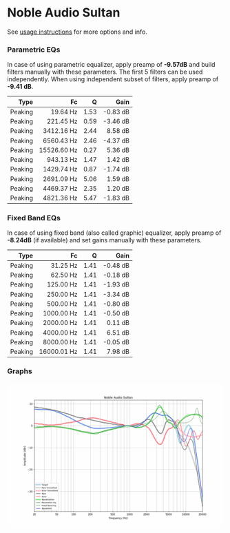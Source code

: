 # Noble Audio Sultan
See [usage instructions](https://github.com/jaakkopasanen/AutoEq#usage) for more options and info.

### Parametric EQs
In case of using parametric equalizer, apply preamp of **-9.57dB** and build filters manually
with these parameters. The first 5 filters can be used independently.
When using independent subset of filters, apply preamp of **-9.41 dB**.

| Type    | Fc          |    Q | Gain     |
|--------:|------------:|-----:|---------:|
| Peaking | 19.64 Hz    | 1.53 | -0.83 dB |
| Peaking | 221.45 Hz   | 0.59 | -3.46 dB |
| Peaking | 3412.16 Hz  | 2.44 | 8.58 dB  |
| Peaking | 6560.43 Hz  | 2.46 | -4.37 dB |
| Peaking | 15526.60 Hz | 0.27 | 5.36 dB  |
| Peaking | 943.13 Hz   | 1.47 | 1.42 dB  |
| Peaking | 1429.74 Hz  | 0.87 | -1.74 dB |
| Peaking | 2691.09 Hz  | 5.06 | 1.59 dB  |
| Peaking | 4469.37 Hz  | 2.35 | 1.20 dB  |
| Peaking | 4821.36 Hz  | 5.47 | -1.83 dB |

### Fixed Band EQs
In case of using fixed band (also called graphic) equalizer, apply preamp of **-8.24dB**
(if available) and set gains manually with these parameters.

| Type    | Fc          |    Q | Gain     |
|--------:|------------:|-----:|---------:|
| Peaking | 31.25 Hz    | 1.41 | -0.48 dB |
| Peaking | 62.50 Hz    | 1.41 | -0.18 dB |
| Peaking | 125.00 Hz   | 1.41 | -1.93 dB |
| Peaking | 250.00 Hz   | 1.41 | -3.34 dB |
| Peaking | 500.00 Hz   | 1.41 | -0.80 dB |
| Peaking | 1000.00 Hz  | 1.41 | -0.50 dB |
| Peaking | 2000.00 Hz  | 1.41 | 0.11 dB  |
| Peaking | 4000.00 Hz  | 1.41 | 6.51 dB  |
| Peaking | 8000.00 Hz  | 1.41 | -0.05 dB |
| Peaking | 16000.01 Hz | 1.41 | 7.98 dB  |

### Graphs
![](./Noble%20Audio%20Sultan.png)